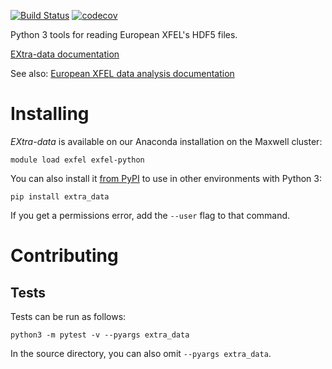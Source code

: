 [![Build Status](https://github.com/European-XFEL/EXtra-data/workflows/Tests/badge.svg)](https://github.com/European-XFEL/EXtra-data/actions?query=workflow%3ATests)
[![codecov](https://codecov.io/gh/European-XFEL/EXtra-data/branch/master/graph/badge.svg)](https://codecov.io/gh/European-XFEL/EXtra-data)

Python 3 tools for reading European XFEL's HDF5 files.

[EXtra-data documentation](https://extra-data.readthedocs.io/en/latest/)

See also: [European XFEL data analysis documentation](https://rtd.xfel.eu/docs/data-analysis-user-documentation/en/latest/index.html)

Installing
==========

*EXtra-data* is available on our Anaconda installation on the Maxwell cluster:

    module load exfel exfel-python

You can also install it [from PyPI](https://pypi.org/project/extra-data/)
to use in other environments with Python 3:

    pip install extra_data

If you get a permissions error, add the `--user` flag to that command.


Contributing
===========

Tests
-----

Tests can be run as follows:

    python3 -m pytest -v --pyargs extra_data

In the source directory, you can also omit `--pyargs extra_data`.
